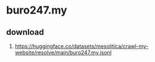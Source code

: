 # buro247.my

## download

1. https://huggingface.co/datasets/mesolitica/crawl-my-website/resolve/main/buro247.my.jsonl
